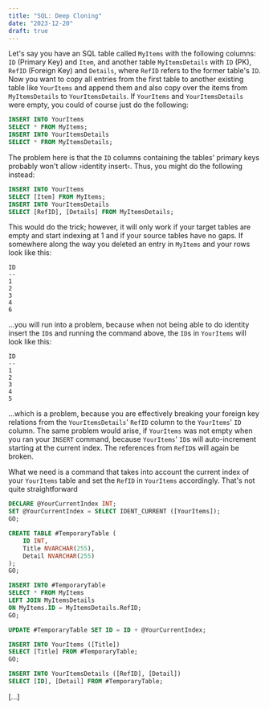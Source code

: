 ```yaml
---
title: "SQL: Deep Cloning"
date: "2023-12-20"
draft: true
---
```


Let's say you have an SQL table called `MyItems` with the following columns: `ID` (Primary Key) and `Item`, and another table `MyItemsDetails` with `ID` (PK), `RefID` (Foreign Key) and `Details`, where `RefID` refers to the former table's `ID`. Now you want to copy all entries from the first table to another existing table like `YourItems` and append them and also copy over the items from `MyItemsDetails` to `YourItemsDetails`. If `YourItems` and `YourItemsDetails` were empty, you could of course just do the following:

```sql
INSERT INTO YourItems
SELECT * FROM MyItems;
INSERT INTO YourItemsDetails
SELECT * FROM MyItemsDetails;
```

The problem here is that the `ID` columns containing the tables' primary keys probably won't allow ›identity insert‹. Thus, you might do the following instead:

```sql
INSERT INTO YourItems
SELECT [Item] FROM MyItems;
INSERT INTO YourItemsDetails
SELECT [RefID], [Details] FROM MyItemsDetails;
```

This would do the trick; however, it will only work if your target tables are empty and start indexing at 1 and if your source tables have no gaps. If somewhere along the way you deleted an entry in `MyItems` and your rows look like this:

```
ID
--
1
2
3
4
6
```

...you will run into a problem, because when not being able to do identity insert the `ID`s and running the command above, the `ID`s in `YourItems` will look like this:

```
ID
--
1
2
3
4
5
```

...which is a problem, because you are effectively breaking your foreign key relations from the `YourItemsDetails`' `RefID` column to the `YourItems`' `ID` column. The same problem would arise, if `YourItems` was not empty when you ran your `INSERT` command, because `YourItems`' `ID`s will auto-increment starting at the current index. The references from `RefID`s will again be broken.

What we need is a command that takes into account the current index of your `YourItems` table and set the `RefID` in `YourItems` accordingly. That's not quite straightforward

```sql
DECLARE @YourCurrentIndex INT;
SET @YourCurrentIndex = SELECT IDENT_CURRENT ([YourItems]);
GO;

CREATE TABLE #TemporaryTable (
    ID INT,
    Title NVARCHAR(255),
    Detail NVARCHAR(255)
);
GO;

INSERT INTO #TemporaryTable
SELECT * FROM MyItems
LEFT JOIN MyItemsDetails
ON MyItems.ID = MyItemsDetails.RefID;
GO;

UPDATE #TemporaryTable SET ID = ID + @YourCurrentIndex;

INSERT INTO YourItems ([Title])
SELECT [Title] FROM #TemporaryTable;
GO;

INSERT INTO YourItemsDetails ([RefID], [Detail])
SELECT [ID], [Detail] FROM #TemporaryTable;
```

[...]
